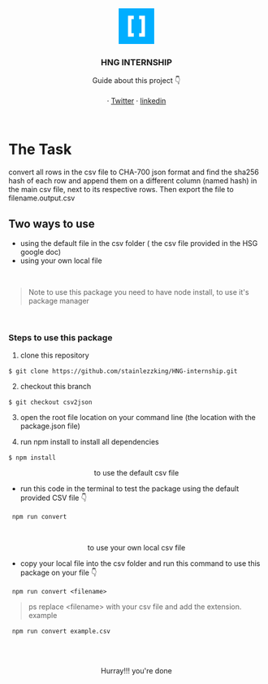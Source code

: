 


<div align="center">
    <img src="./assets/hng.jpg" alt="Logo" width="70">
  <h3 align="center">HNG INTERNSHIP</h3>

  <p align="center">
    Guide about this project 👇
    <br />
    <br />
    ·
    <a href="https://twitter.com/stilkinging">Twitter</a>
    ·
    <a href="https://www.linkedin.com/in/stainlezzkin">linkedin</a>
</div>

<br />

# The Task
convert all rows in the csv file to CHA-700 json format and 
find the sha256 hash of each row and append them on a different column (named hash) in the main csv file, next to its respective rows. Then export the file to filename.output.csv

## Two ways to use 
* using the default file in the csv folder ( the csv file provided in the HSG google doc)
* using your own local file

<br />

> Note to use this package you need to have node install, to use it's package manager

<br />

###  Steps to use this package
1.  clone this repository
```
$ git clone https://github.com/stainlezzking/HNG-internship.git
```
2. checkout this  branch
```
$ git checkout csv2json 
```
3. open the root file location on your command line (the location with the package.json file)

4. run npm install to install all dependencies

```
$ npm install
```

<p align="center"> to use the default csv file</p>

*  run this code in the terminal to test the package using the default provided CSV file 👇
```
 npm run convert
```
<br />

<p align="center"> to use your own local csv file</p>


* copy your local file into the csv folder and run this command to use this package on your file 👇

```
 npm run convert <filename>
```
> ps replace <filename\> with your csv file and add the extension.  
example
```
 npm run convert example.csv
```

<br />
<br />
<p align="center">
Hurray!!! you're done 
</p>

<br />
<br />
